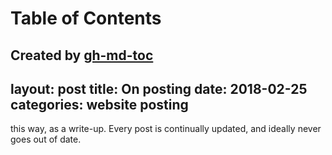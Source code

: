 
Table of Contents
=================



Created by [gh-md-toc](https://github.com/ekalinin/github-markdown-toc)
---
layout: post
title:	On posting 
date:   2018-02-25
categories: website posting
---

 this way, as a write-up.
Every post is continually updated, and ideally never goes out of date.
